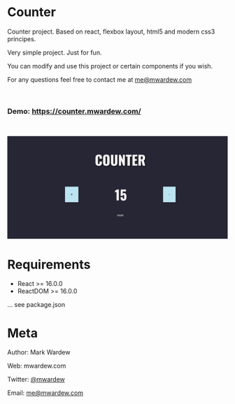 Counter
=======================

Counter project. Based on react, flexbox layout, html5 and modern css3 principes.

Very simple project. Just for fun.

You can modify and use this project or certain components if you wish.

For any questions feel free to contact me at me@mwardew.com

<br />

### Demo:  https://counter.mwardew.com/

<br />

![](screenshot.png)

Requirements
============

* React >= 16.0.0
* ReactDOM >= 16.0.0

... see package.json


Meta
============

Author: Mark Wardew

Web: mwardew.com


Twitter: [@mwardew](https://twitter.com/mwardew)


Email: me@mwardew.com

